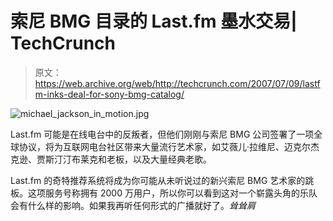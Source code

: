 # 索尼 BMG 目录的 Last.fm 墨水交易| TechCrunch

> 原文：<https://web.archive.org/web/http://techcrunch.com/2007/07/09/lastfm-inks-deal-for-sony-bmg-catalog/>

![michael_jackson_in_motion.jpg](img/eac6600a5568e7b9bf8c993f6812d21a.png)

Last.fm 可能是在线电台中的反叛者，但他们刚刚与索尼 BMG 公司签署了一项全球协议，将为互联网电台社区带来大量流行艺术家，如艾薇儿·拉维尼、迈克尔杰克逊、贾斯汀汀布莱克和老板，以及大量经典老歌。

Last.fm 的奇特推荐系统将成为你可能从未听说过的新兴索尼 BMG 艺术家的跳板。这项服务号称拥有 2000 万用户，所以你可以看到这对一个崭露头角的乐队会有什么样的影响。如果我再听任何形式的广播就好了。*耸耸肩*